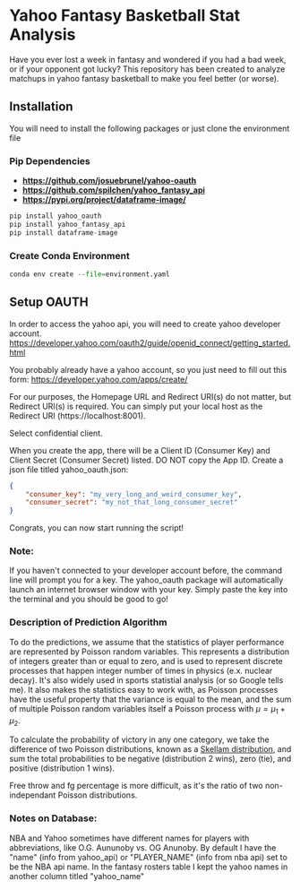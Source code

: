 # Yahoo Fantasy Basketball Stat Analysis

Have you ever lost a week in fantasy and wondered if you had a bad week, or if your opponent got lucky? This repository has been created to analyze matchups in yahoo fantasy basketball to make you feel better (or worse).

## Installation

You will need to install the following packages or just clone the environment file

### Pip Dependencies

* __https://github.com/josuebrunel/yahoo-oauth__
* __https://github.com/spilchen/yahoo_fantasy_api__
* __https://pypi.org/project/dataframe-image/__

```python
pip install yahoo_oauth
pip install yahoo_fantasy_api
pip install dataframe-image
```

### Create Conda Environment 

```python
conda env create --file=environment.yaml
```

## Setup OAUTH

In order to access the yahoo api, you will need to create yahoo developer account.
https://developer.yahoo.com/oauth2/guide/openid_connect/getting_started.html

You probably already have a yahoo account, so you just need to fill out this form:
https://developer.yahoo.com/apps/create/

For our purposes, the Homepage URL and Redirect URI(s) do not matter, but Redirect URI(s) is required. You can simply put your local host as the Redirect URI (https://localhost:8001).

Select confidential client.

When you create the app, there will be a Client ID  (Consumer Key) and Client Secret (Consumer Secret) listed. DO NOT copy the App ID. Create a json file titled yahoo_oauth.json:

```json
{
    "consumer_key": "my_very_long_and_weird_consumer_key",
    "consumer_secret": "my_not_that_long_consumer_secret"
}
```

Congrats, you can now start running the script!

### Note:

If you haven't connected to your developer account before, the command line will prompt you for a key. The yahoo_oauth package will automatically launch an internet browser window with your key. Simply paste the key into the terminal and you should be good to go!


### Description of Prediction Algorithm

To do the predictions, we assume that the statistics of player performance are represented by Poisson random variables. This represents a distribution of integers greater than or equal to zero, and is used to represent discrete processes that happen integer number of times in physics (e.x. nuclear decay). It's also widely used in sports statistial analysis (or so Google tells me). It also makes the statistics easy to work with, as Poisson processes have the useful property that the variance is equal to the mean, and the sum of multiple Poisson random variables itself a Poisson process with $\mu = \mu_1 + \mu_2$.

To calculate the probability of victory in any one category, we take the difference of two Poisson distributions, known as a [Skellam distribution](https://en.wikipedia.org/wiki/Skellam_distribution), and sum the total probabilities to be negative (distribution 2 wins), zero (tie), and positive (distribution 1 wins).

Free throw and fg percentage is more difficult, as it's the ratio of two non-independant Poisson distributions.


### Notes on Database:

NBA and Yahoo sometimes have different names for players with abbreviations, like O.G. Aununoby vs. OG Anunoby. By default I have the "name" (info from yahoo_api) or "PLAYER_NAME" (info from nba api) set to be the NBA api name. In the fantasy rosters table I kept the yahoo names in another column titled "yahoo_name"